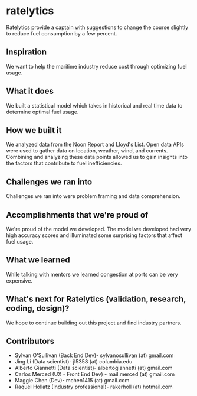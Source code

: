 # ratelytics
Ratelytics provide a captain with suggestions to change the course slightly to reduce fuel consumption by a few percent.

## Inspiration
We want to help the maritime industry reduce cost through optimizing fuel usage.

## What it does
We built a statistical model which takes in historical and real time data to determine optimal fuel usage.

## How we built it
We analyzed data from the Noon Report and Lloyd's List. Open data APIs were used to gather data on location, weather, wind, and currents. Combining and analyzing these data points allowed us to gain insights into the factors that contribute to fuel inefficiencies.

## Challenges we ran into
Challenges we ran into were problem framing and data comprehension.

## Accomplishments that we're proud of
We're proud of the model we developed. The model we developed had very high accuracy scores and illuminated some surprising factors that affect fuel usage.

## What we learned
While talking with mentors we learned congestion at ports can be very expensive.

## What's next for Ratelytics (validation, research, coding, design)?
We hope to continue building out this project and find industry partners.

## Contributors
* Sylvan O'Sullivan (Back End Dev)-  sylvanosullivan (at) gmail.com
* Jing Li (Data scientist)- jl5358 (at) columbia.edu
* Alberto Giannetti (Data scientist)- albertogiannetti (at) gmail.com
* Carlos Merced (UX - Front End Dev) - mail.merced (at) gmail.com
* Maggie Chen (Dev)- mchen1415 (at) gmail.com
* Raquel Hollatz (Industry professional)- rakerholl (at) hotmail.com
